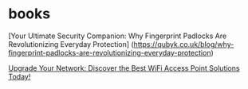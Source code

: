 # books

[Your Ultimate Security Companion: Why Fingerprint Padlocks Are Revolutionizing Everyday Protection]
(https://qubyk.co.uk/blog/why-fingerprint-padlocks-are-revolutionizing-everyday-protection)

[Upgrade Your Network: Discover the Best WiFi Access Point Solutions Today!](https://qubyk.co.uk/blog/best-wifi-access-point-solutions-today)
